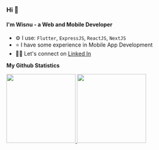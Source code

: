 ### Hi 👋 
#### I'm Wisnu - a Web and Mobile Developer

- ⚙️ I use: `Flutter`, `ExpressJS`, `ReactJS`, `NextJS`
- ⭐️ I have some experience in Mobile App Development
- 🤝🏼 Let's connect on [Linked In](https://www.linkedin.com/in/ilhmwisnu)

**My Github Statistics**
<p align="left">
<a href="https://github.com/ilhmwisnu">
  <img height="180em" src="https://github-readme-stats-eight-theta.vercel.app/api?username=ilhmwisnu&show_icons=true&theme=vue&include_all_commits=true&count_private=true"/>     <img height="180em" src="https://github-readme-stats-eight-theta.vercel.app/api/top-langs/?username=ilhmwisnu&layout=compact&langs_count=8&theme=vue"/>
</a>
</p>

